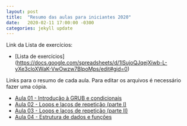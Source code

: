 ```yaml
---
layout: post
title:  "Resumo das aulas para iniciantes 2020"
date:   2020-02-11 17:00:00 -0300
categories: jekyll update
---
```


Link da Lista de exercícios:
- [Lista de exercícios] (https://docs.google.com/spreadsheets/d/1lSujoQJqejXiwb-L-yXe3cloXWaK-VwOwzw7BlpoMps/edit#gid=0)

Links para o resumo de cada aula. Para editar os arquivos é necessário fazer uma cópia.

- [Aula 01 - Introdução à GRUB e condicionais](https://colab.research.google.com/drive/1heW7XGdTMc6VXloSjCGqgj8r25r7OFyD)
- [Aula 02 - Loops e laços de repetição (parte I)](https://colab.research.google.com/drive/1sZY9wv4s2WerqKV37lS4YNjmgFBVdOY5)
- [Aula 03 - Loops e laços de repetição (parte II)](https://colab.research.google.com/drive/1P5-DKZqI4XDBe_3r21lofoeeT8AYJdzo#scrollTo=SMS_p6ObGnTW)
- [Aula 04 - Estrutura de dados e funções](https://colab.research.google.com/drive/1PGqxNxvxXvh6PaEUSEOwNn7kr7JGHouR)

